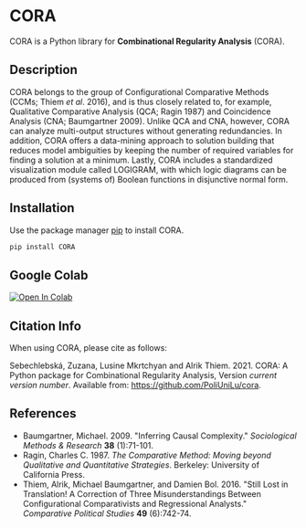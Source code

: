 # CORA

CORA is a Python library for **Combinational Regularity Analysis** (CORA). 

## Description

CORA belongs to the group of Configurational Comparative Methods (CCMs; Thiem *et al*. 2016), and is thus closely related to, 
for example, Qualitative Comparative Analysis (QCA; Ragin 1987) and Coincidence Analysis (CNA; Baumgartner 2009). 
Unlike QCA and CNA, however, CORA can analyze multi-output structures without generating redundancies. In addition, 
CORA offers a data-mining approach to solution building that reduces model ambiguities by keeping the number of required 
variables for finding a solution at a minimum. Lastly, CORA includes a standardized visualization module called LOGIGRAM, 
with which logic diagrams can be produced from (systems of) Boolean functions in disjunctive normal form.

## Installation

Use the package manager [pip](https://pip.pypa.io/en/stable/) to install CORA.

```bash
pip install CORA
```
## Google Colab

[![Open In Colab](https://colab.research.google.com/assets/colab-badge.svg)](https://colab.research.google.com/gist/ZuzanaSebb/3e8b46a1165b0e4c86bbcbb4347d9cfe/cora_1-0-1.ipynb)

## Citation Info

When using CORA, please cite as follows:

Sebechlebská, Zuzana, Lusine Mkrtchyan and Alrik Thiem. 2021. CORA: A Python package for Combinational Regularity Analysis, Version *current version number*. Available from: https://github.com/PoliUniLu/cora.

## References

* Baumgartner, Michael. 2009. "Inferring Causal Complexity." *Sociological Methods & Research* **38** (1):71-101.
* Ragin, Charles C. 1987. *The Comparative Method: Moving beyond Qualitative and Quantitative Strategies*. Berkeley: University of California Press.
* Thiem, Alrik, Michael Baumgartner, and Damien Bol. 2016. "Still Lost in Translation! A Correction of Three Misunderstandings Between Configurational Comparativists and Regressional Analysts." *Comparative Political Studies* **49** (6):742-74.
